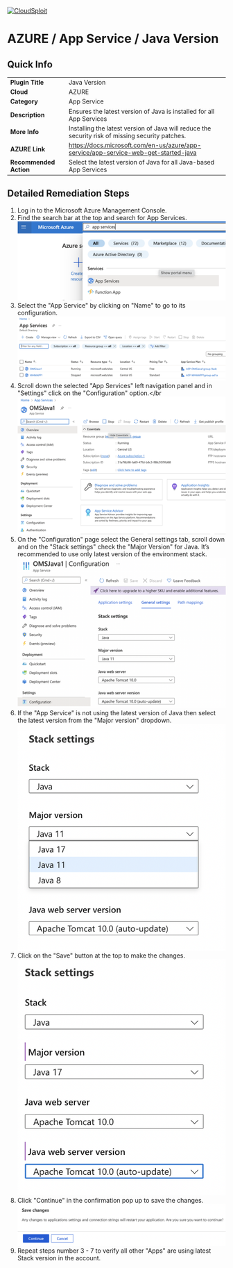 [![CloudSploit](https://cloudsploit.com/img/logo-new-big-text-100.png "CloudSploit")](https://cloudsploit.com)

# AZURE / App Service / Java Version

## Quick Info

| | |
|-|-|
| **Plugin Title** | Java Version |
| **Cloud** | AZURE |
| **Category** | App Service |
| **Description** | Ensures the latest version of Java is installed for all App Services |
| **More Info** | Installing the latest version of Java will reduce the security risk of missing security patches. |
| **AZURE Link** | https://docs.microsoft.com/en-us/azure/app-service/app-service-web-get-started-java |
| **Recommended Action** | Select the latest version of Java for all Java-based App Services |

## Detailed Remediation Steps

1. Log in to the Microsoft Azure Management Console.
2. Find the search bar at the top and search for App Services. </br> <img src="/resources/azure/appservice/java-version/step2.png"/>
3. Select the "App Service" by clicking on "Name" to go to its configuration.</br> <img src="/resources/azure/appservice/java-version/step3.png"/>
4. Scroll down the selected "App Services" left navigation panel and in "Settings" click on the "Configuration" option.</br <img src="/resources/azure/appservice/java-version/step4.png"/>
5. On the "Configuration" page select the General settings tab, scroll down and on the "Stack settings" check the "Major Version" for Java. It’s recommended to use only latest version of the environment stack.</br> <img src="/resources/azure/appservice/java-version/step5.png"/>
6. If the "App Service" is not using the latest version of Java then select the latest version from the "Major version" dropdown.</br> <img src="/resources/azure/appservice/java-version/step6.png"/>
7. Click on the "Save" button at the top to make the changes.</br> <img src="/resources/azure/appservice/java-version/step7.png"/>
8. Click "Continue" in the confirmation pop up to save the changes.</br> <img src="/resources/azure/appservice/java-version/step8.png"/>
9. Repeat steps number 3 - 7 to verify all other "Apps" are using latest Stack version in the account.</br>
